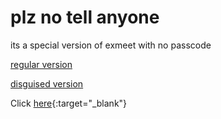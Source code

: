 # plz no tell anyone
its a special version of exmeet with no passcode

[regular version](https://epic-person-on.github.io/Something/subpages/secret/exmeet)

[disguised version](https://epic-person-on.github.io/Something/subpages/secret/exmeet/hidden.html)

Click [here](https://www.geeksforgeeks.org/){:target="_blank"}  

